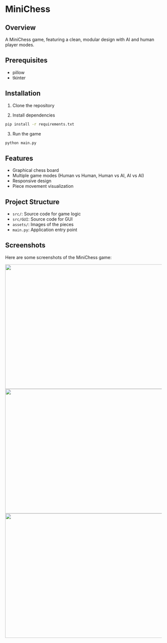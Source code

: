 # MiniChess

## Overview
A MiniChess game, featuring a clean, modular design with AI and human player modes.

## Prerequisites
- pillow
- tkinter

## Installation
1. Clone the repository

2. Install dependencies
```bash
pip install -r requirements.txt
```
3. Run the game
```bash
python main.py
```

## Features
- Graphical chess board
- Multiple game modes (Human vs Human, Human vs AI, AI vs AI)
- Responsive design
- Piece movement visualization

## Project Structure
- `src/`: Source code for game logic
- `src/GUI`: Source code for GUI
- `assets/`: Images of the pieces
- `main.py`: Application entry point

## Screenshots
Here are some screenshots of the MiniChess game:

<img src="https://github.com/Rafid13iit/miniChess_AI_Project-1/tree/Rafid/assets/images/a.png?raw=true" width="750" height="400" align="center">
<img src="https://github.com/Rafid13iit/miniChess_AI_Project-1/tree/Rafid/assets/images/b.png?raw=true" width="750" height="400" align="center">
<img src="https://github.com/Rafid13iit/miniChess_AI_Project-1/tree/Rafid/assets/images/c.png?raw=true" width="750" height="400" align="center">